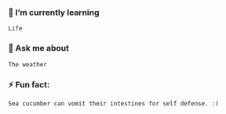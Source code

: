 ### 🌱 I’m currently learning
```
Life
```


### 💬 Ask me about
```
The weather
```


### ⚡ Fun fact:
```
Sea cucumber can vomit their intestines for self defense. :)
```
